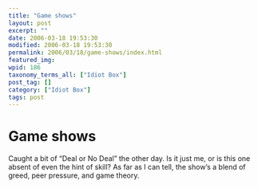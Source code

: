 ```yaml
---
title: "Game shows"
layout: post
excerpt: ""
date: 2006-03-18 19:53:30
modified: 2006-03-18 19:53:30
permalink: 2006/03/18/game-shows/index.html
featured_img: 
wpid: 186
taxonomy_terms_all: ["Idiot Box"]
post_tag: []
category: ["Idiot Box"]
tags: post
---
```


# Game shows

Caught a bit of “Deal or No Deal” the other day. Is it just me, or is this one absent of even the hint of skill? As far as I can tell, the show’s a blend of greed, peer pressure, and game theory.